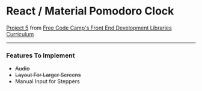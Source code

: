 # React / Material Pomodoro Clock

[Project 5](https://www.freecodecamp.org/learn/front-end-development-libraries/front-end-development-libraries-projects/build-a-25--5-clock) from [Free Code Camp's Front End Development Libraries Curriculum](https://www.freecodecamp.org/learn/front-end-development-libraries)

---

### Features To Implement

* ~~Audio~~
* ~~Layout For Larger Screens~~
* Manual Input for Steppers